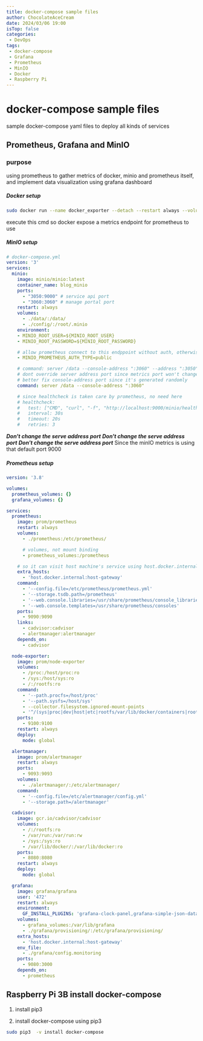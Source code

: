 ```yaml
---
title: docker-compose sample files
author: ChocolateAceCream
date: 2024/03/06 19:00
isTop: false
categories:
 - DevOps
tags:
 - docker-compose
 - Grafana
 - Prometheus
 - MinIO
 - Docker
 - Raspberry Pi
---
```


# docker-compose sample files <Badge text="docker-compose" type="warning" />
sample docker-compose yaml files to deploy all kinds of services

## Prometheus, Grafana and MinIO
### purpose
using prometheus to gather metrics of docker, minio and prometheus itself, and implement data visualization using grafana dashboard

##### Docker setup
```bash
sudo docker run --name docker_exporter --detach --restart always --volume "/var/run/docker.sock":"/var/run/docker.sock" --publish 9417:9417 prometheusnet/docker_exporter
```
execute this cmd so docker expose a metrics endpoint for prometheus to use

##### MinIO setup
```yml
# docker-compose.yml
version: '3'
services:
  minio:
    image: minio/minio:latest
    container_name: blog_minio
    ports:
      - "3050:9000" # service api port
      - "3060:3060" # manage portal port
    restart: always
    volumes:
      - ./data/:/data/
      - ./config/:/root/.minio
    environment:
    - MINIO_ROOT_USER=${MINIO_ROOT_USER}
    - MINIO_ROOT_PASSWORD=${MINIO_ROOT_PASSWORD}

    # allow prometheus connect to this endppoint without auth, otherwise you need to manully generate a bear_token and paste it into prometheus config
    - MINIO_PROMETHEUS_AUTH_TYPE=public

    # command: server /data --console-address ":3060" --address ":3050"
    # dont override server address port since metrics port won't changed along with it.
    # better fix console-address port since it's generated randomly
    command: server /data --console-address ":3060"

    # since healthcheck is taken care by prometheus, no need here
    # healthcheck:
    #   test: ["CMD", "curl", "-f", "http://localhost:9000/minio/health/live"]
    #   interval: 30s
    #   timeout: 20s
    #   retries: 3
```

***Don't change the serve address port***
***Don't change the serve address port***
***Don't change the serve address port***
Since the minIO metrics is using that default port 9000

##### Prometheus setup
```yml
version: '3.8'

volumes:
  prometheus_volumes: {}
  grafana_volumes: {}

services:
  prometheus:
    image: prom/prometheus
    restart: always
    volumes:
      - ./prometheus:/etc/prometheus/

      # volumes, not mount binding
      - prometheus_volumes:/prometheus

    # so it can visit host machine's service using host.docker.internal
    extra_hosts:
      - 'host.docker.internal:host-gateway'
    command:
      - '--config.file=/etc/prometheus/prometheus.yml'
      - '--storage.tsdb.path=/prometheus'
      - '--web.console.libraries=/usr/share/prometheus/console_libraries'
      - '--web.console.templates=/usr/share/prometheus/consoles'
    ports:
      - 9090:9090
    links:
      - cadvisor:cadvisor
      - alertmanager:alertmanager
    depends_on:
      - cadvisor

  node-exporter:
    image: prom/node-exporter
    volumes:
      - /proc:/host/proc:ro
      - /sys:/host/sys:ro
      - /:/rootfs:ro
    command:
      - '--path.procfs=/host/proc'
      - '--path.sysfs=/host/sys'
      - --collector.filesystem.ignored-mount-points
      - '^/(sys|proc|dev|host|etc|rootfs/var/lib/docker/containers|rootfs/var/lib/docker/overlay2|rootfs/run/docker/netns|rootfs/var/lib/docker/aufs)($$|/)'
    ports:
      - 9100:9100
    restart: always
    deploy:
      mode: global

  alertmanager:
    image: prom/alertmanager
    restart: always
    ports:
      - 9093:9093
    volumes:
      - ./alertmanager/:/etc/alertmanager/
    command:
      - '--config.file=/etc/alertmanager/config.yml'
      - '--storage.path=/alertmanager'

  cadvisor:
    image: gcr.io/cadvisor/cadvisor
    volumes:
      - /:/rootfs:ro
      - /var/run:/var/run:rw
      - /sys:/sys:ro
      - /var/lib/docker/:/var/lib/docker:ro
    ports:
      - 8080:8080
    restart: always
    deploy:
      mode: global

  grafana:
    image: grafana/grafana
    user: '472'
    restart: always
    environment:
      GF_INSTALL_PLUGINS: 'grafana-clock-panel,grafana-simple-json-datasource'
    volumes:
      - grafana_volumes:/var/lib/grafana
      - ./grafana/provisioning/:/etc/grafana/provisioning/
    extra_hosts:
      - 'host.docker.internal:host-gateway'
    env_file:
      - ./grafana/config.monitoring
    ports:
      - 9080:3000
    depends_on:
      - prometheus
```

## Raspberry Pi 3B install docker-compose

1. install pip3

2. install docker-compose using pip3
```bash
sudo pip3  -v install docker-compose
```
